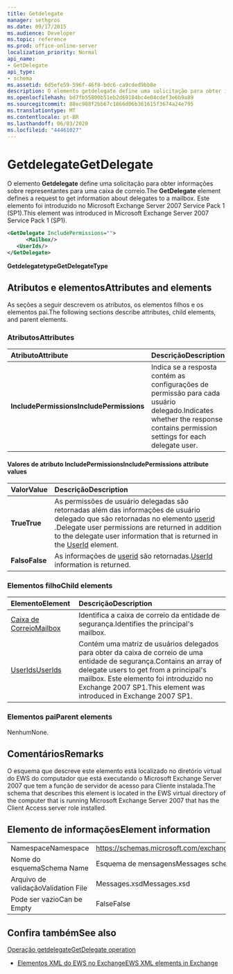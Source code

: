 ```yaml
---
title: Getdelegate
manager: sethgros
ms.date: 09/17/2015
ms.audience: Developer
ms.topic: reference
ms.prod: office-online-server
localization_priority: Normal
api_name:
- GetDelegate
api_type:
- schema
ms.assetid: 6d5efe59-596f-46f8-bdc6-ca9cded9bb8e
description: O elemento getdelegate define uma solicitação para obter informações sobre representantes para uma caixa de correio. Este elemento foi introduzido no Microsoft Exchange Server 2007 Service Pack 1 (SP1).
ms.openlocfilehash: bd7fb55800b51eb2d69184bc4e04cdef3e6b9a89
ms.sourcegitcommit: 88ec988f2bb67c1866d06b361615f3674a24e795
ms.translationtype: MT
ms.contentlocale: pt-BR
ms.lasthandoff: 06/03/2020
ms.locfileid: "44461027"
---
```

# <a name="getdelegate"></a><span data-ttu-id="ba09a-104">Getdelegate</span><span class="sxs-lookup"><span data-stu-id="ba09a-104">GetDelegate</span></span>

<span data-ttu-id="ba09a-105">O elemento **Getdelegate** define uma solicitação para obter informações sobre representantes para uma caixa de correio.</span><span class="sxs-lookup"><span data-stu-id="ba09a-105">The **GetDelegate** element defines a request to get information about delegates to a mailbox.</span></span> <span data-ttu-id="ba09a-106">Este elemento foi introduzido no Microsoft Exchange Server 2007 Service Pack 1 (SP1).</span><span class="sxs-lookup"><span data-stu-id="ba09a-106">This element was introduced in Microsoft Exchange Server 2007 Service Pack 1 (SP1).</span></span> 
  
```xml
<GetDelegate IncludePermissions="">
      <Mailbox/>
   <UserIds/>
</GetDelegate>
```

 <span data-ttu-id="ba09a-107">**Getdelegatetype**</span><span class="sxs-lookup"><span data-stu-id="ba09a-107">**GetDelegateType**</span></span>
## <a name="attributes-and-elements"></a><span data-ttu-id="ba09a-108">Atributos e elementos</span><span class="sxs-lookup"><span data-stu-id="ba09a-108">Attributes and elements</span></span>

<span data-ttu-id="ba09a-109">As seções a seguir descrevem os atributos, os elementos filhos e os elementos pai.</span><span class="sxs-lookup"><span data-stu-id="ba09a-109">The following sections describe attributes, child elements, and parent elements.</span></span>
  
### <a name="attributes"></a><span data-ttu-id="ba09a-110">Atributos</span><span class="sxs-lookup"><span data-stu-id="ba09a-110">Attributes</span></span>

|<span data-ttu-id="ba09a-111">**Atributo**</span><span class="sxs-lookup"><span data-stu-id="ba09a-111">**Attribute**</span></span>|<span data-ttu-id="ba09a-112">**Descrição**</span><span class="sxs-lookup"><span data-stu-id="ba09a-112">**Description**</span></span>|
|:-----|:-----|
|<span data-ttu-id="ba09a-113">**IncludePermissions**</span><span class="sxs-lookup"><span data-stu-id="ba09a-113">**IncludePermissions**</span></span> <br/> |<span data-ttu-id="ba09a-114">Indica se a resposta contém as configurações de permissão para cada usuário delegado.</span><span class="sxs-lookup"><span data-stu-id="ba09a-114">Indicates whether the response contains permission settings for each delegate user.</span></span>  <br/> |
   
#### <a name="includepermissions-attribute-values"></a><span data-ttu-id="ba09a-115">Valores de atributo IncludePermissions</span><span class="sxs-lookup"><span data-stu-id="ba09a-115">IncludePermissions attribute values</span></span>

|<span data-ttu-id="ba09a-116">**Valor**</span><span class="sxs-lookup"><span data-stu-id="ba09a-116">**Value**</span></span>|<span data-ttu-id="ba09a-117">**Descrição**</span><span class="sxs-lookup"><span data-stu-id="ba09a-117">**Description**</span></span>|
|:-----|:-----|
|<span data-ttu-id="ba09a-118">**True**</span><span class="sxs-lookup"><span data-stu-id="ba09a-118">**True**</span></span> <br/> |<span data-ttu-id="ba09a-119">As permissões de usuário delegadas são retornadas além das informações de usuário delegado que são retornadas no elemento [userid](userid.md) .</span><span class="sxs-lookup"><span data-stu-id="ba09a-119">Delegate user permissions are returned in addition to the delegate user information that is returned in the [UserId](userid.md) element.</span></span>  <br/> |
|<span data-ttu-id="ba09a-120">**Falso**</span><span class="sxs-lookup"><span data-stu-id="ba09a-120">**False**</span></span> <br/> |<span data-ttu-id="ba09a-121">As informações de [userid](userid.md) são retornadas.</span><span class="sxs-lookup"><span data-stu-id="ba09a-121">[UserId](userid.md) information is returned.</span></span>  <br/> |
   
### <a name="child-elements"></a><span data-ttu-id="ba09a-122">Elementos filho</span><span class="sxs-lookup"><span data-stu-id="ba09a-122">Child elements</span></span>

|<span data-ttu-id="ba09a-123">**Elemento**</span><span class="sxs-lookup"><span data-stu-id="ba09a-123">**Element**</span></span>|<span data-ttu-id="ba09a-124">**Descrição**</span><span class="sxs-lookup"><span data-stu-id="ba09a-124">**Description**</span></span>|
|:-----|:-----|
|[<span data-ttu-id="ba09a-125">Caixa de Correio</span><span class="sxs-lookup"><span data-stu-id="ba09a-125">Mailbox</span></span>](mailbox.md) <br/> |<span data-ttu-id="ba09a-126">Identifica a caixa de correio da entidade de segurança.</span><span class="sxs-lookup"><span data-stu-id="ba09a-126">Identifies the principal's mailbox.</span></span>  <br/> |
|[<span data-ttu-id="ba09a-127">UserIds</span><span class="sxs-lookup"><span data-stu-id="ba09a-127">UserIds</span></span>](userids.md) <br/> |<span data-ttu-id="ba09a-128">Contém uma matriz de usuários delegados para obter da caixa de correio de uma entidade de segurança.</span><span class="sxs-lookup"><span data-stu-id="ba09a-128">Contains an array of delegate users to get from a principal's mailbox.</span></span> <span data-ttu-id="ba09a-129">Este elemento foi introduzido no Exchange 2007 SP1.</span><span class="sxs-lookup"><span data-stu-id="ba09a-129">This element was introduced in Exchange 2007 SP1.</span></span>  <br/> |
   
### <a name="parent-elements"></a><span data-ttu-id="ba09a-130">Elementos pai</span><span class="sxs-lookup"><span data-stu-id="ba09a-130">Parent elements</span></span>

<span data-ttu-id="ba09a-131">Nenhum</span><span class="sxs-lookup"><span data-stu-id="ba09a-131">None.</span></span>
  
## <a name="remarks"></a><span data-ttu-id="ba09a-132">Comentários</span><span class="sxs-lookup"><span data-stu-id="ba09a-132">Remarks</span></span>

<span data-ttu-id="ba09a-133">O esquema que descreve este elemento está localizado no diretório virtual do EWS do computador que está executando o Microsoft Exchange Server 2007 que tem a função de servidor de acesso para Cliente instalada.</span><span class="sxs-lookup"><span data-stu-id="ba09a-133">The schema that describes this element is located in the EWS virtual directory of the computer that is running Microsoft Exchange Server 2007 that has the Client Access server role installed.</span></span>
  
## <a name="element-information"></a><span data-ttu-id="ba09a-134">Elemento de informações</span><span class="sxs-lookup"><span data-stu-id="ba09a-134">Element information</span></span>

|||
|:-----|:-----|
|<span data-ttu-id="ba09a-135">Namespace</span><span class="sxs-lookup"><span data-stu-id="ba09a-135">Namespace</span></span>  <br/> |https://schemas.microsoft.com/exchange/services/2006/messages  <br/> |
|<span data-ttu-id="ba09a-136">Nome do esquema</span><span class="sxs-lookup"><span data-stu-id="ba09a-136">Schema Name</span></span>  <br/> |<span data-ttu-id="ba09a-137">Esquema de mensagens</span><span class="sxs-lookup"><span data-stu-id="ba09a-137">Messages schema</span></span>  <br/> |
|<span data-ttu-id="ba09a-138">Arquivo de validação</span><span class="sxs-lookup"><span data-stu-id="ba09a-138">Validation File</span></span>  <br/> |<span data-ttu-id="ba09a-139">Messages.xsd</span><span class="sxs-lookup"><span data-stu-id="ba09a-139">Messages.xsd</span></span>  <br/> |
|<span data-ttu-id="ba09a-140">Pode ser vazio</span><span class="sxs-lookup"><span data-stu-id="ba09a-140">Can be Empty</span></span>  <br/> |<span data-ttu-id="ba09a-141">False</span><span class="sxs-lookup"><span data-stu-id="ba09a-141">False</span></span>  <br/> |
   
## <a name="see-also"></a><span data-ttu-id="ba09a-142">Confira também</span><span class="sxs-lookup"><span data-stu-id="ba09a-142">See also</span></span>



[<span data-ttu-id="ba09a-143">Operação getdelegate</span><span class="sxs-lookup"><span data-stu-id="ba09a-143">GetDelegate operation</span></span>](getdelegate-operation.md)


- [<span data-ttu-id="ba09a-144">Elementos XML do EWS no Exchange</span><span class="sxs-lookup"><span data-stu-id="ba09a-144">EWS XML elements in Exchange</span></span>](ews-xml-elements-in-exchange.md)

